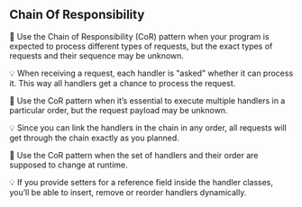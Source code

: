 ## Chain Of Responsibility

:bug: Use the Chain of Responsibility (CoR) pattern when your program is expected to process different types of requests, but the exact types of requests and their sequence may be unknown.

:bulb: When receiving a request, each handler is "asked" whether it can process it. This way all handlers get a chance to process the request.

:bug: Use the CoR pattern when it’s essential to execute multiple handlers in a particular order, but the request payload may be unknown.

:bulb: Since you can link the handlers in the chain in any order, all requests will get through the chain exactly as you planned.

:bug: Use the CoR pattern when the set of handlers and their order are supposed to change at runtime.
                                                                                                                                     
:bulb: If you provide setters for a reference field inside the handler classes, you’ll be able to insert, remove or reorder handlers dynamically. 